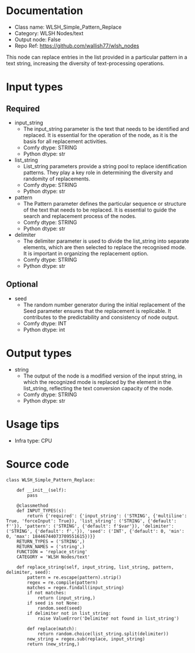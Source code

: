 # Documentation
- Class name: WLSH_Simple_Pattern_Replace
- Category: WLSH Nodes/text
- Output node: False
- Repo Ref: https://github.com/wallish77/wlsh_nodes

This node can replace entries in the list provided in a particular pattern in a text string, increasing the diversity of text-processing operations.

# Input types
## Required
- input_string
    - The input_string parameter is the text that needs to be identified and replaced. It is essential for the operation of the node, as it is the basis for all replacement activities.
    - Comfy dtype: STRING
    - Python dtype: str
- list_string
    - List_string parameters provide a string pool to replace identification patterns. They play a key role in determining the diversity and randomity of replacements.
    - Comfy dtype: STRING
    - Python dtype: str
- pattern
    - The Pattern parameter defines the particular sequence or structure of the text that needs to be replaced. It is essential to guide the search and replacement process of the nodes.
    - Comfy dtype: STRING
    - Python dtype: str
- delimiter
    - The delimiter parameter is used to divide the list_string into separate elements, which are then selected to replace the recognised mode. It is important in organizing the replacement option.
    - Comfy dtype: STRING
    - Python dtype: str
## Optional
- seed
    - The random number generator during the initial replacement of the Seed parameter ensures that the replacement is replicable. It contributes to the predictability and consistency of node output.
    - Comfy dtype: INT
    - Python dtype: int

# Output types
- string
    - The output of the node is a modified version of the input string, in which the recognized mode is replaced by the element in the list_string, reflecting the text conversion capacity of the node.
    - Comfy dtype: STRING
    - Python dtype: str

# Usage tips
- Infra type: CPU

# Source code
```
class WLSH_Simple_Pattern_Replace:

    def __init__(self):
        pass

    @classmethod
    def INPUT_TYPES(s):
        return {'required': {'input_string': ('STRING', {'multiline': True, 'forceInput': True}), 'list_string': ('STRING', {'default': f''}), 'pattern': ('STRING', {'default': f'$var'}), 'delimiter': ('STRING', {'default': f','}), 'seed': ('INT', {'default': 0, 'min': 0, 'max': 18446744073709551615})}}
    RETURN_TYPES = ('STRING',)
    RETURN_NAMES = ('string',)
    FUNCTION = 'replace_string'
    CATEGORY = 'WLSH Nodes/text'

    def replace_string(self, input_string, list_string, pattern, delimiter, seed):
        pattern = re.escape(pattern).strip()
        regex = re.compile(pattern)
        matches = regex.findall(input_string)
        if not matches:
            return (input_string,)
        if seed is not None:
            random.seed(seed)
        if delimiter not in list_string:
            raise ValueError('Delimiter not found in list_string')

        def replace(match):
            return random.choice(list_string.split(delimiter))
        new_string = regex.sub(replace, input_string)
        return (new_string,)
```